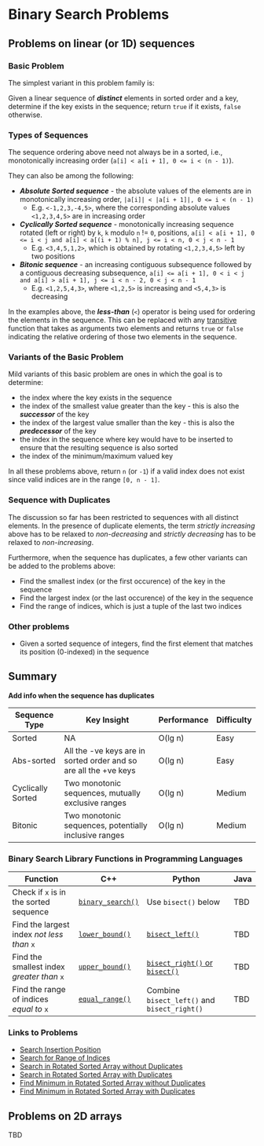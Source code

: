 # Binary Search Problems

## Problems on linear (or 1D) sequences

### Basic Problem
The simplest variant in this problem family is:

Given a linear sequence of **_distinct_** elements in sorted order and a key, determine if the key exists in the sequence; return `true` if it exists, `false` otherwise.

### Types of Sequences
The sequence ordering above need not always be in a sorted, i.e., monotonically increasing order (`a[i] < a[i + 1], 0 <= i < (n - 1)`).

They can also be among the following:
* **_Absolute Sorted sequence_** - the absolute values of the elements are in monotonically increasing order, `|a[i]| < |a[i + 1]|, 0 <= i < (n - 1)`  
  * E.g. `<-1,2,3,-4,5>`, where the corresponding absolute values `<1,2,3,4,5>` are in increasing order
* **_Cyclically Sorted sequence_** - monotonically increasing sequence rotated (left or right) by `k`, `k` modulo `n` != `0`, positions, `a[i] < a[i + 1], 0 <= i < j and a[i] < a[(i + 1) % n], j <= i < n, 0 < j < n - 1`
  * E.g. `<3,4,5,1,2>`, which is obtained by rotating `<1,2,3,4,5>` left by two positions
* **_Bitonic sequence_** - an increasing contiguous subsequence followed by a contiguous decreasing subsequence, `a[i] <= a[i + 1], 0 < i < j and a[i] > a[i + 1], j <= i < n - 2, 0 < j < n - 1`
  * E.g. `<1,2,5,4,3>`, where `<1,2,5>` is increasing and `<5,4,3>` is decreasing

In the examples above, the **_less-than_** (`<`) operator is being used for ordering the elements in the sequence. This can be replaced with any [transitive](https://en.wikipedia.org/wiki/Transitive_relation) function that takes as arguments two elements and returns `true` or `false` indicating the relative ordering of those two elements in the sequence.

### Variants of the Basic Problem
Mild variants of this basic problem are ones in which the goal is to determine:
* the index where the key exists in the sequence
* the index of the smallest value greater than the key - this is also the **_successor_** of the key
* the index of the largest value smaller than the key - this is also the **_predecessor_** of the key
* the index in the sequence where key would have to be inserted to ensure that the resulting sequence is also sorted
* the index of the minimum/maximum valued key

In all these problems above, return `n` (or `-1`) if a valid index does not exist since valid indices are in the range `[0, n - 1]`.

### Sequence with Duplicates
The discussion so far has been restricted to sequences with all distinct elements. In the presence of duplicate elements, the term _strictly increasing_ above has to be relaxed to _non-decreasing_ and _strictly decreasing_ has to be relaxed to _non-increasing_.

Furthermore, when the sequence has duplicates, a few other variants can be added to the problems above:
* Find the smallest index (or the first occurence) of the key in the sequence
* Find the largest index (or the last occurence) of the key in the sequence
* Find the range of indices, which is just a tuple of the last two indices

### Other problems
* Given a sorted sequence of integers, find the first element that matches its position (0-indexed) in the sequence

## Summary
**Add info when the sequence has duplicates**

Sequence Type | Key Insight | Performance | Difficulty
--- | --- | --- | ---
Sorted | NA | O(lg n) | Easy
Abs-sorted | All the -ve keys are in sorted order and so are all the +ve keys | O(lg n) | Easy
Cyclically Sorted | Two monotonic sequences, mutually exclusive ranges | O(lg n) | Medium
Bitonic | Two monotonic sequences, potentially inclusive ranges | O(lg n) | Medium

### Binary Search Library Functions in Programming Languages
Function | C++ | Python | Java
--- | --- | --- | ---
Check if `x` is in the sorted sequence | [`binary_search()`](http://en.cppreference.com/w/cpp/algorithm/binary_search) | Use `bisect()` below | TBD
Find the largest index _not less than_ `x` | [`lower_bound()`](http://en.cppreference.com/w/cpp/algorithm/lower_bound) | [`bisect_left()`](https://docs.python.org/2/library/bisect.html) | TBD
Find the smallest index _greater than_ `x` | [`upper_bound()`](http://en.cppreference.com/w/cpp/algorithm/upper_bound) | [`bisect_right()` or `bisect()`](https://docs.python.org/2/library/bisect.html) | TBD
Find the range of indices _equal to_ `x` | [`equal_range()`](http://en.cppreference.com/w/cpp/algorithm/equal_range) | Combine `bisect_left()` and `bisect_right()` | TBD

### Links to Problems
* [Search Insertion Position](https://leetcode.com/problems/search-insert-position)
* [Search for Range of Indices](https://leetcode.com/problems/search-for-a-range)
* [Search in Rotated Sorted Array without Duplicates](https://leetcode.com/problems/search-in-rotated-sorted-array)
* [Search in Rotated Sorted Array with Duplicates](https://leetcode.com/problems/search-in-rotated-sorted-array-ii)
* [Find Minimum in Rotated Sorted Array without Duplicates](https://leetcode.com/problems/find-minimum-in-rotated-sorted-array)
* [Find Minimum in Rotated Sorted Array with Duplicates](https://leetcode.com/problems/find-minimum-in-rotated-sorted-array-ii)

## Problems on 2D arrays
TBD
